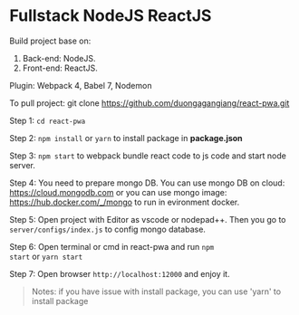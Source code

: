 # Fullstack NodeJS ReactJS
Build project base on:
1. Back-end: NodeJS.
2. Front-end: ReactJS.

Plugin: Webpack 4, Babel 7, Nodemon 

To pull project:
git clone https://github.com/duongagangiang/react-pwa.git

Step 1: <code>cd react-pwa</code>

Step 2: <code>npm install</code> or <code>yarn</code> to install package in <b>package.json</b>

Step 3: <code>npm start</code> to webpack bundle react code to js code and start node server.

Step 4: You need to prepare mongo DB. You can use mongo DB on cloud: https://cloud.mongodb.com or you can use mongo image: https://hub.docker.com/_/mongo to run in evironment docker.

Step 5: Open project with Editor as vscode or nodepad++. Then you go to <code>server/configs/index.js</code> to config mongo database.

Step 6: Open terminal or cmd in react-pwa and run <code>npm start</code> or <code>yarn start</code>

Step 7: Open browser <code>http://localhost:12000</code> and enjoy it.  

>Notes: if you have issue with install package, you can use 'yarn' to install package